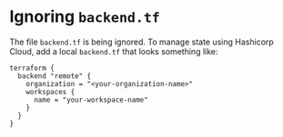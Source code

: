 # Ignoring `backend.tf`

The file `backend.tf` is being ignored. To manage state using Hashicorp Cloud, add a local `backend.tf` that looks something like:

```
terraform {
  backend "remote" {
    organization = "<your-organization-name>"
    workspaces {
      name = "your-workspace-name"
    }
  }
}
```
